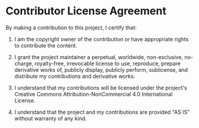 # Contributor License Agreement

By making a contribution to this project, I certify that:

1. I am the copyright owner of the contribution or have appropriate rights to contribute the content.

2. I grant the project maintainer a perpetual, worldwide, non-exclusive, no-charge, royalty-free, irrevocable license to use, reproduce, prepare derivative works of, publicly display, publicly perform, sublicense, and distribute my contributions and derivative works.

3. I understand that my contributions will be licensed under the project's Creative Commons Attribution-NonCommercial 4.0 International License.

4. I understand that the project and my contributions are provided "AS IS" without warranty of any kind. 